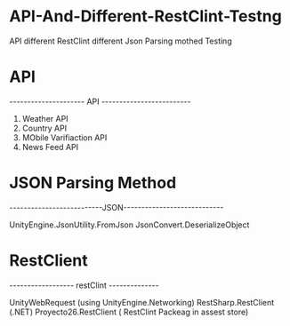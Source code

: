 # API-And-Different-RestClint-Testng

API 
different RestClint 
different Json Parsing mothed  Testing

# API
--------------------- API -------------------------

1. Weather API 
2. Country API
3. MObile Varifiaction API
4. News Feed API


# JSON Parsing Method 
--------------------------JSON----------------------------

UnityEngine.JsonUtility.FromJson
JsonConvert.DeserializeObject

# RestClient
------------------ restClint --------------

UnityWebRequest (using UnityEngine.Networking)
RestSharp.RestClient (.NET)
Proyecto26.RestClient ( RestClint Packeag in assest store)



